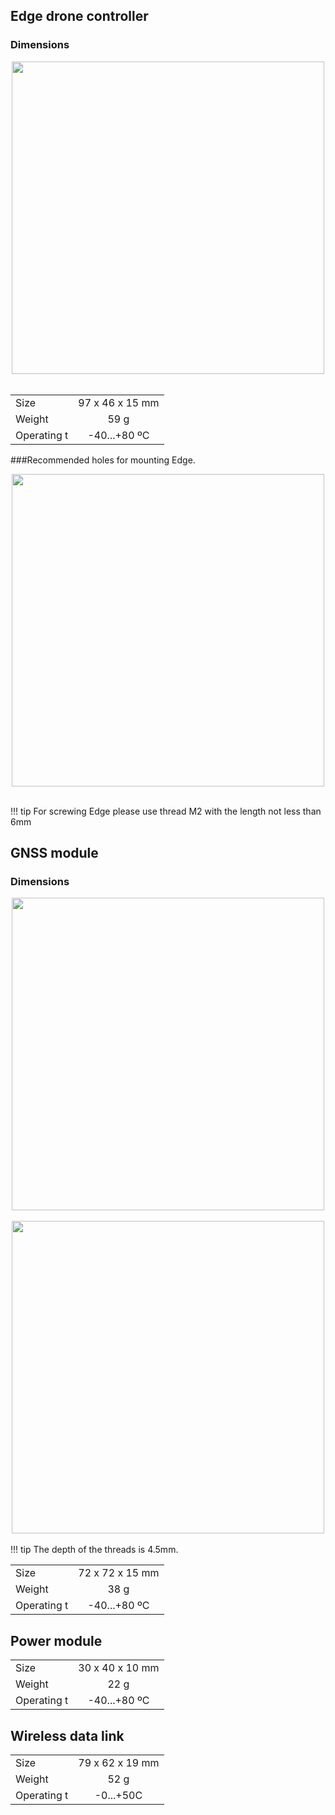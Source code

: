 ## Edge drone controller

### Dimensions

<div style="text-align: center;"><img src="../../img/hardware_installation/edge_size.png" style="width: 500px;"></div><br>

| | |
|:-|:-:|
| Size | 97 x 46 x 15 mm |
| Weight | 59 g |
| Operating t | -40...+80 ºC |

###Recommended holes for mounting Edge.

<div style="text-align: center;"><img src="../../img/hardware_installation/recommended_holes_for_mounting_edge.png" style="width: 500px;"></div><br>

!!! tip
    For screwing Edge please use thread M2 with the length not less than 6mm

## GNSS module

### Dimensions

<div style="text-align: center;"><img src="../../img/hardware_installation/edge-gnss-dimensions_of_holes.png" style="width: 500px;"></div><br>

<div style="text-align: center;"><img src="../../img/hardware_installation/dimensions_of_holes.png" style="width: 500px;"></div><br>
!!! tip
    The depth of the threads is 4.5mm.

| | |
|:-|:-:|
| Size | 72 x 72 x 15 mm |
| Weight | 38 g |
| Operating t | -40...+80 ºC |


## Power module

| | |
|:-|:-:|
| Size | 30 x 40 x 10 mm |
| Weight | 22 g |
| Operating t | -40...+80 ºC |


## Wireless data link

| | |
|:-|:-:|
| Size | 79 x 62 x 19 mm |
| Weight | 52 g |
| Operating t | -0...+50C |

